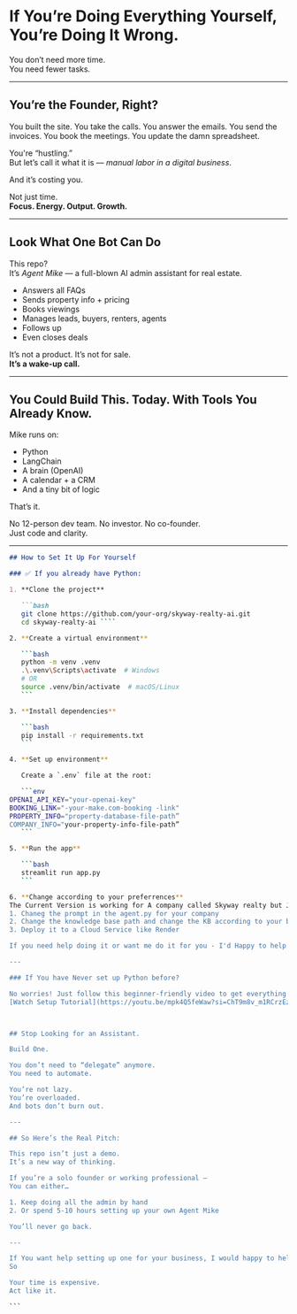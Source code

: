 

# If You’re Doing Everything Yourself, You’re Doing It Wrong.

You don’t need more time.  
You need fewer tasks.

---

## You’re the Founder, Right?

You built the site. You take the calls. You answer the emails. You send the invoices. You book the meetings. You update the damn spreadsheet.

You're “hustling.”  
But let’s call it what it is — *manual labor in a digital business*.

And it’s costing you.

Not just time.  
**Focus. Energy. Output. Growth.**

---

## Look What One Bot Can Do

This repo?  
It’s *Agent Mike* — a full-blown AI admin assistant for real estate.

- Answers all FAQs  
- Sends property info + pricing  
- Books viewings  
- Manages leads, buyers, renters, agents  
- Follows up  
- Even closes deals

It’s not a product. It’s not for sale.  
**It’s a wake-up call.**

---

## You Could Build This. Today. With Tools You Already Know.

Mike runs on:
- Python  
- LangChain  
- A brain (OpenAI)  
- A calendar + a CRM  
- And a tiny bit of logic

That’s it.

No 12-person dev team. No investor. No co-founder.  
Just code and clarity.

---
````markdown
## How to Set It Up For Yourself 

### ✅ If you already have Python:

1. **Clone the project**

   ```bash
   git clone https://github.com/your-org/skyway-realty-ai.git
   cd skyway-realty-ai ````

2. **Create a virtual environment**

   ```bash
   python -m venv .venv
   .\.venv\Scripts\activate  # Windows
   # OR
   source .venv/bin/activate  # macOS/Linux
   ```

3. **Install dependencies**

   ```bash
   pip install -r requirements.txt
   ```

4. **Set up environment**

   Create a `.env` file at the root:

   ```env
OPENAI_API_KEY="your-openai-key"
BOOKING_LINK="-your-make.com-booking -link"
PROPERTY_INFO="property-database-file-path”
COMPANY_INFO="your-property-info-file-path”
   ```

5. **Run the app**

   ```bash
   streamlit run app.py
   ```

6. **Change according to your preferrences**
The Current Version is working for A company called Skyway realty but Just follow these steps to change for you"
1. Chaneg the prompt in the agent.py for your company 
2. Change the knowledge base path and change the KB according to your business.
3. Deploy it to a Cloud Service like Render 

If you need help doing it or want me do it for you - I'd Happy to help you set it up for free 

---

### If You have Never set up Python before?

No worries! Just follow this beginner-friendly video to get everything installed:
[Watch Setup Tutorial](https://youtu.be/mpk4Q5feWaw?si=ChT9m8v_m1RCrzEz)



## Stop Looking for an Assistant.

Build One.

You don’t need to “delegate” anymore.
You need to automate.

You’re not lazy.
You’re overloaded.
And bots don’t burn out.

---

## So Here’s the Real Pitch:

This repo isn’t just a demo.
It’s a new way of thinking.

If you’re a solo founder or working professional —
You can either…

1. Keep doing all the admin by hand
2. Or spend 5-10 hours setting up your own Agent Mike

You’ll never go back.

---

If You want help setting up one for your business, I would happy to help you with one free of Charge.
So 

Your time is expensive.
Act like it.

```


